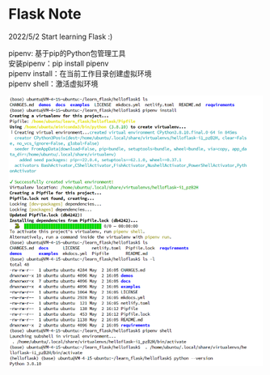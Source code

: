 # Flask Note 
2022/5/2 
Start learning Flask :)

pipenv: 基于pip的Python包管理工具  
安装pipenv：pip install pipenv  
pipenv install：在当前工作目录创建虚拟环境  
pipenv shell：激活虚拟环境

![p1](p1.png)